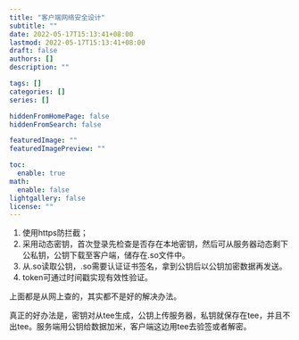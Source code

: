 ```yaml
---
title: "客户端网络安全设计"
subtitle: ""
date: 2022-05-17T15:13:41+08:00
lastmod: 2022-05-17T15:13:41+08:00
draft: false
authors: []
description: ""

tags: []
categories: []
series: []

hiddenFromHomePage: false
hiddenFromSearch: false

featuredImage: ""
featuredImagePreview: ""

toc:
  enable: true
math:
  enable: false
lightgallery: false
license: ""
---
```


<!--more-->

1. 使用https防拦截；
2. 采用动态密钥，首次登录先检查是否存在本地密钥，然后可从服务器动态剩下公私钥，公钥下载至客户端，储存在.so文件中。
3. 从.so读取公钥，.so需要认证证书签名，拿到公钥后以公钥加密数据再发送。
4. token可通过时间戳实现有效性验证。

上面都是从网上查的，其实都不是好的解决办法。

真正的好办法是，密钥对从tee生成，公钥上传服务器，私钥就保存在tee，并且不出tee。服务端用公钥给数据加米，客户端这边用tee去验签或者解密。